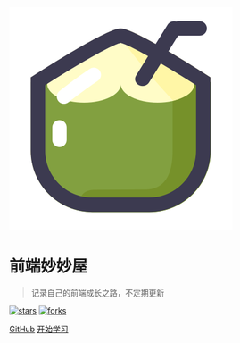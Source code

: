 ![logo](_media/Coconut.svg)

# <span style="font-weight:700">前端妙妙屋<span>
> 记录自己的前端成长之路，不定期更新

[![stars](https://badgen.net/github/stars/KelvinMa77/blog?icon=github&color=4ab8a1)](https://github.com/KelvinMa77/blog) [![forks](https://badgen.net/github/forks/KelvinMa77/blog?icon=github&color=4ab8a1)](https://github.com/KelvinMa77/blog)

[GitHub](https://github.com/KelvinMa77/blog)
[开始学习](README)
